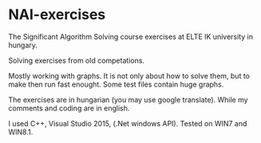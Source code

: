 # NAI-exercises
The Significant Algorithm Solving course exercises at ELTE IK university in hungary.

Solving exercises from old competations.

Mostly working with graphs. 
It is not only about how to solve them, but to make then run fast enought. Some test files contain huge graphs.

The exercises are in hungarian (you may use google translate). While my comments and coding are in english.

I used C++, Visual Studio 2015, (.Net windows API). Tested on WIN7 and WIN8.1.
